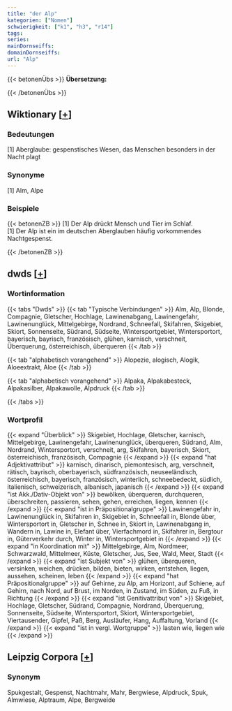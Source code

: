 ```yaml
---
title: "der Alp"
kategorien: ["Nomen"]
schwierigkeit: ["k1", "h3", "r14"]
tags:
series:
mainDornseiffs:
domainDornseiffs:
url: "Alp"
---
```


{{< betonenÜbs >}}
**Übersetzung:**  
  
{{< /betonenÜbs >}}

## Wiktionary [[+](https://de.wiktionary.org/wiki/Alp)]

### Bedeutungen
[1] Aberglaube: gespenstisches Wesen, das Menschen besonders in der Nacht plagt  

### Synonyme
[1] Alm, Alpe  

### Beispiele
{{< betonenZB >}}
[1] Der Alp drückt Mensch und Tier im Schlaf.  
[1] Der Alp ist ein im deutschen Aberglauben häufig vorkommendes Nachtgespenst.  

{{< /betonenZB >}}


## dwds [[+](https://www.dwds.de/wb/Alp)]

### Wortinformation
{{< tabs "Dwds" >}}
{{< tab "Typische Verbindungen" >}}
Alm, Alp, Blonde, Compagnie, Gletscher, Hochlage, Lawinenabgang, Lawinengefahr, Lawinenunglück, Mittelgebirge, Nordrand, Schneefall, Skifahren, Skigebiet, Skiort, Sonnenseite, Südrand, Südseite, Wintersportgebiet, Wintersportort, bayerisch, bayrisch, französisch, glühen, karnisch, verschneit, Überquerung, österreichisch, überqueren
{{< /tab >}}

{{< tab "alphabetisch vorangehend" >}}
Alopezie, alogisch, Alogik, Aloeextrakt, Aloe
{{< /tab >}}

{{< tab "alphabetisch vorangehend" >}}
Alpaka, Alpakabesteck, Alpakasilber, Alpakawolle, Alpdruck
{{< /tab >}}

{{< /tabs >}}

### Wortprofil
{{< expand "Überblick" >}} Skigebiet, Hochlage, Gletscher, karnisch, Mittelgebirge, Lawinengefahr, Lawinenunglück, überqueren, Südrand, Alm, Nordrand, Wintersportort, verschneit, arg, Skifahren, bayerisch, Skiort, österreichisch, französisch, Compagnie {{< /expand >}}
{{< expand "hat Adjektivattribut" >}} karnisch, dinarisch, piemontesisch, arg, verschneit, rätisch, bayrisch, oberbayerisch, südfranzösisch, neuseeländisch, österreichisch, bayerisch, französisch, winterlich, schneebedeckt, südlich, italienisch, schweizerisch, albanisch, japanisch {{< /expand >}}
{{< expand "ist Akk./Dativ-Objekt von" >}} bewölken, überqueren, durchqueren, überschreiten, passieren, sehen, gehen, erreichen, liegen, kennen {{< /expand >}}
{{< expand "ist in Präpositionalgruppe" >}} Lawinengefahr in, Lawinenunglück in, Skifahren in, Skigebiet in, Schneefall in, Blonde über, Wintersportort in, Gletscher in, Schnee in, Skiort in, Lawinenabgang in, Wandern in, Lawine in, Elefant über, Vierfachmord in, Skifahrer in, Bergtour in, Güterverkehr durch, Winter in, Wintersportgebiet in {{< /expand >}}
{{< expand "in Koordination mit" >}} Mittelgebirge, Alm, Nordmeer, Schwarzwald, Mittelmeer, Küste, Gletscher, Jus, See, Wald, Meer, Stadt {{< /expand >}}
{{< expand "ist Subjekt von" >}} glühen, überqueren, versinken, weichen, drücken, bilden, bieten, wirken, entstehen, liegen, aussehen, scheinen, leben {{< /expand >}}
{{< expand "hat Präpositionalgruppe" >}} auf Gehirne, zu Alp, am Horizont, auf Schiene, auf Gehirn, nach Nord, auf Brust, im Norden, in Zustand, im Süden, zu Fuß, in Richtung {{< /expand >}}
{{< expand "ist Genitivattribut von" >}} Skigebiet, Hochlage, Gletscher, Südrand, Compagnie, Nordrand, Überquerung, Sonnenseite, Südseite, Wintersportort, Skiort, Wintersportgebiet, Viertausender, Gipfel, Paß, Berg, Ausläufer, Hang, Auffaltung, Vorland {{< /expand >}}
{{< expand "ist in vergl. Wortgruppe" >}} lasten wie, liegen wie {{< /expand >}}

## Leipzig Corpora [[+](https://corpora.uni-leipzig.de/en/res?word=Alp&corpusId=deu_newscrawl-public_2018)]


### Synonym
Spukgestalt, Gespenst, Nachtmahr, Mahr, Bergwiese, Alpdruck, Spuk, Almwiese, Alptraum, Alpe, Bergweide

